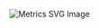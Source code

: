 ![Metrics SVG Image]([https://github.com/ArdeshirV/sample/blob/master/gplv3.svg](https://github.com/trentpolack/trentpolack/blob/60930f0ae6fedb2cf8718a1b28276ad967a63908/github-metrics.svg))
